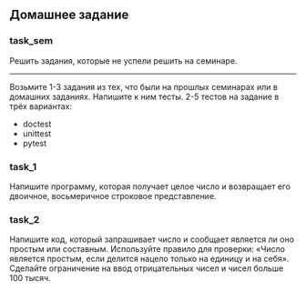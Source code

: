 ## Домашнее задание

### task_sem
Решить задания, которые не успели решить на семинаре.


____
Возьмите 1-3 задания из тех, что были на прошлых семинарах или в домашних заданиях. Напишите к ним тесты.
2-5 тестов на задание в трёх вариантах:
 - doctest
 - unittest
 - pytest


### task_1

Напишите программу, которая получает целое число и возвращает его двоичное, восьмеричное строковое представление.

### task_2

Напишите код, который запрашивает число и сообщает является ли оно простым или составным.
Используйте правило для проверки: «Число является простым, если делится нацело только на единицу и на себя».
Сделайте ограничение на ввод отрицательных чисел и чисел больше 100 тысяч.